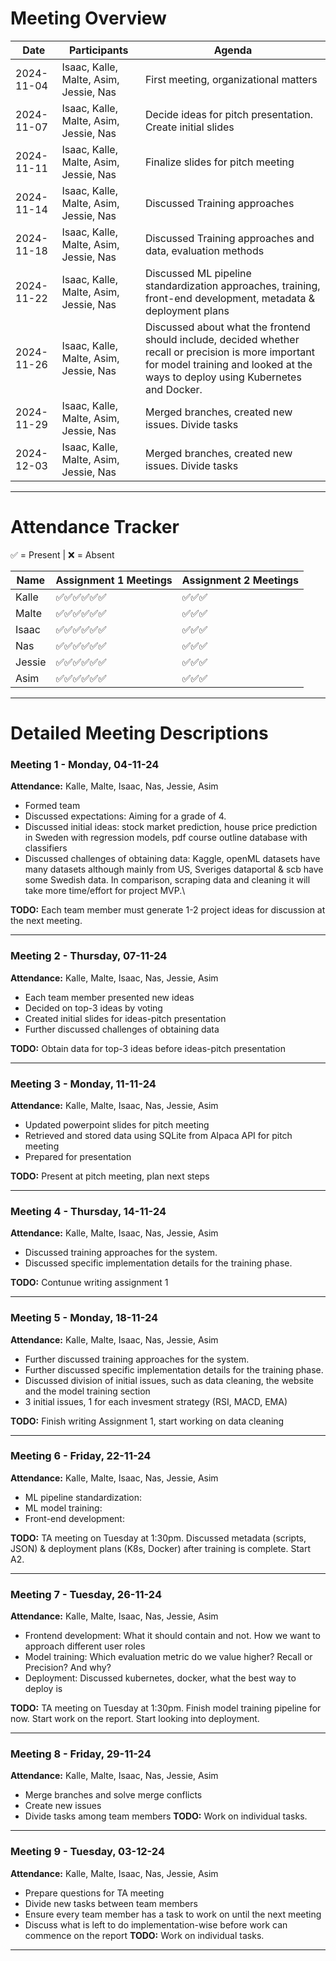 # Meeting Overview

| Date       | Participants                           | Agenda                                                                       |
|------------|----------------------------------------|------------------------------------------------------------------------------|
| 2024-11-04 | Isaac, Kalle, Malte, Asim, Jessie, Nas | First meeting, organizational matters                                        |
| 2024-11-07 | Isaac, Kalle, Malte, Asim, Jessie, Nas | Decide ideas for pitch presentation. Create initial slides                   |
| 2024-11-11 | Isaac, Kalle, Malte, Asim, Jessie, Nas | Finalize slides for pitch meeting                                            |
| 2024-11-14 | Isaac, Kalle, Malte, Asim, Jessie, Nas | Discussed Training approaches                                                |
| 2024-11-18 | Isaac, Kalle, Malte, Asim, Jessie, Nas | Discussed Training approaches and data, evaluation methods                   |
| 2024-11-22 | Isaac, Kalle, Malte, Asim, Jessie, Nas | Discussed ML pipeline standardization approaches, training, front-end development, metadata & deployment plans                   |
| 2024-11-26 | Isaac, Kalle, Malte, Asim, Jessie, Nas | Discussed about what the frontend should include, decided whether recall or precision is more important for model training and looked at the ways to deploy using Kubernetes and Docker.                  |
| 2024-11-29 | Isaac, Kalle, Malte, Asim, Jessie, Nas | Merged branches, created new issues. Divide tasks |
| 2024-12-03 | Isaac, Kalle, Malte, Asim, Jessie, Nas | Merged branches, created new issues. Divide tasks |
---

# Attendance Tracker
✅ = Present | ❌ = Absent

| Name     | Assignment 1 Meetings  | Assignment 2 Meetings|
|----------|------------------------|----------------------|
| Kalle    | ✅✅✅✅✅✅         |✅✅✅                |
| Malte    | ✅✅✅✅✅✅         |✅✅✅                |
| Isaac    | ✅✅✅✅✅✅         |✅✅✅                |
| Nas      | ✅✅✅✅✅✅         |✅✅✅                |
| Jessie   | ✅✅✅✅✅✅         |✅✅✅                |
| Asim     | ✅✅✅✅✅✅         |✅✅✅                |

---

# Detailed Meeting Descriptions

### Meeting 1 - Monday, 04-11-24
**Attendance:** Kalle, Malte, Isaac, Nas, Jessie, Asim
* Formed team
* Discussed expectations: Aiming for a grade of 4.
* Discussed initial ideas: stock market prediction, house price prediction in Sweden with regression models, pdf course outline database with classifiers
* Discussed challenges of obtaining data: Kaggle, openML datasets have many datasets although mainly from US, Sveriges dataportal & scb have some Swedish data. In comparison, scraping data and cleaning it will take more time/effort for project MVP.\

**TODO:** Each team member must generate 1-2 project ideas for discussion at the next meeting.

---

### Meeting 2 - Thursday, 07-11-24
**Attendance:** Kalle, Malte, Isaac, Nas, Jessie, Asim
* Each team member presented new ideas
* Decided on top-3 ideas by voting
* Created initial slides for ideas-pitch presentation
* Further discussed challenges of obtaining data

**TODO:** Obtain data for top-3 ideas before ideas-pitch presentation

---

### Meeting 3 - Monday, 11-11-24
**Attendance:** Kalle, Malte, Isaac, Nas, Jessie, Asim
* Updated powerpoint slides for pitch meeting
* Retrieved and stored data using SQLite from Alpaca API for pitch meeting 
* Prepared for presentation 

**TODO:** Present at pitch meeting, plan next steps

---
### Meeting 4 - Thursday, 14-11-24
**Attendance:** Kalle, Malte, Isaac, Nas, Jessie, Asim
* Discussed training approaches for the system.
* Discussed specific implementation details for the training phase.

**TODO:** Contunue writing assignment 1 

---

### Meeting 5 - Monday, 18-11-24
**Attendance:** Kalle, Malte, Isaac, Nas, Jessie, Asim
* Further discussed training approaches for the system.
* Further discussed specific implementation details for the training phase.
* Discussed division of initial issues, such as data cleaning, the website and the model training section
* 3 initial issues, 1 for each invesment strategy (RSI, MACD, EMA)


**TODO:** Finish writing Assignment 1, start working  on data cleaning

---

### Meeting 6 - Friday, 22-11-24
**Attendance:** Kalle, Malte, Isaac, Nas, Jessie, Asim
* ML pipeline standardization: 
* ML model training: 
* Front-end development: 

**TODO:** TA meeting on Tuesday at 1:30pm. Discussed metadata (scripts, JSON) & deployment plans (K8s, Docker) after training is complete. Start A2.

---

### Meeting 7 - Tuesday, 26-11-24
**Attendance:** Kalle, Malte, Isaac, Nas, Jessie, Asim
* Frontend development: What it should contain and not. How we want to approach different user roles
* Model training: Which evaluation metric do we value higher? Recall or Precision? And why?
* Deployment: Discussed kubernetes, docker, what the best way to deploy is 

**TODO:** TA meeting on Tuesday at 1:30pm. Finish model training pipeline for now. Start work on the report. Start looking into deployment.

---


### Meeting 8 - Friday, 29-11-24
**Attendance:** Kalle, Malte, Isaac, Nas, Jessie, Asim
* Merge branches and solve merge conflicts
* Create new issues
* Divide tasks among team members
**TODO:** Work on individual tasks. 

---

### Meeting 9 - Tuesday, 03-12-24
**Attendance:** Kalle, Malte, Isaac, Nas, Jessie, Asim
* Prepare questions for TA meeting
* Divide new tasks between team members
* Ensure every team member has a task to work on until the next meeting
* Discuss what is left to do implementation-wise before work can commence on the report
**TODO:** Work on individual tasks. 

---
